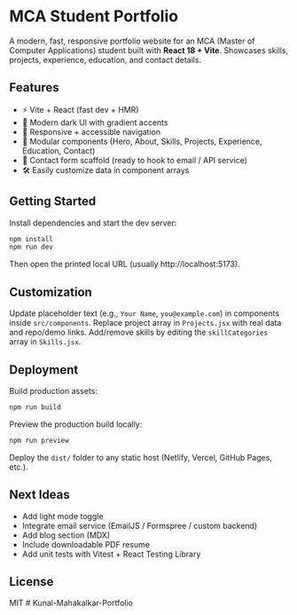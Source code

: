 # MCA Student Portfolio

A modern, fast, responsive portfolio website for an MCA (Master of Computer Applications) student built with **React 18 + Vite**. Showcases skills, projects, experience, education, and contact details.

## Features
- ⚡ Vite + React (fast dev + HMR)
- 🎨 Modern dark UI with gradient accents
- 📱 Responsive + accessible navigation
- 🧩 Modular components (Hero, About, Skills, Projects, Experience, Education, Contact)
- 📨 Contact form scaffold (ready to hook to email / API service)
- 🛠 Easily customize data in component arrays

## Getting Started
Install dependencies and start the dev server:

```bash
npm install
npm run dev
```
Then open the printed local URL (usually http://localhost:5173).

## Customization
Update placeholder text (e.g., `Your Name`, `you@example.com`) in components inside `src/components`.
Replace project array in `Projects.jsx` with real data and repo/demo links.
Add/remove skills by editing the `skillCategories` array in `Skills.jsx`.

## Deployment
Build production assets:
```bash
npm run build
```
Preview the production build locally:
```bash
npm run preview
```
Deploy the `dist/` folder to any static host (Netlify, Vercel, GitHub Pages, etc.).

## Next Ideas
- Add light mode toggle
- Integrate email service (EmailJS / Formspree / custom backend)
- Add blog section (MDX)
- Include downloadable PDF resume
- Add unit tests with Vitest + React Testing Library

## License
MIT
#   K u n a l - M a h a k a l k a r - P o r t f o l i o  
 